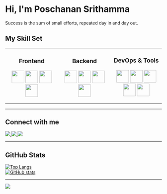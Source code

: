 # Hi, I'm Poschanan Srithamma  

Success is the sum of small efforts, repeated day in and day out.

## My Skill Set

<table>
<tr>
<td align="center" width="300px">

###  Frontend
<p>
  <img src="https://cdn.jsdelivr.net/gh/devicons/devicon/icons/html5/html5-original.svg" width="40"/>
  <img src="https://cdn.jsdelivr.net/gh/devicons/devicon/icons/css3/css3-original.svg" width="40"/>
  <img src="https://cdn.jsdelivr.net/gh/devicons/devicon/icons/javascript/javascript-original.svg" width="40"/>
  <img src="https://cdn.jsdelivr.net/gh/devicons/devicon/icons/flutter/flutter-original.svg" width="40"/>
</p>

</td>
<td align="center" width="300px">

### Backend
<p>
  <img src="https://cdn.jsdelivr.net/gh/devicons/devicon/icons/python/python-original.svg" width="40"/>
  <img src="https://cdn.jsdelivr.net/gh/devicons/devicon/icons/c/c-original.svg" width="40"/>
  <img src="https://cdn.jsdelivr.net/gh/devicons/devicon/icons/mysql/mysql-original.svg" width="40"/>
  <img src="https://cdn.jsdelivr.net/gh/devicons/devicon/icons/microsoftsqlserver/microsoftsqlserver-plain.svg" width="40"/>
</p>

</td>
<td align="center" width="300px">

###  DevOps & Tools
<p>
  <img src="https://cdn.jsdelivr.net/gh/devicons/devicon/icons/git/git-original.svg" width="40"/>
  <img src="https://cdn.jsdelivr.net/gh/devicons/devicon/icons/postman/postman-original.svg" width="40"/>
  <img src="https://cdn.jsdelivr.net/gh/devicons/devicon/icons/matlab/matlab-original.svg" width="40"/>
  <img src="https://cdn.jsdelivr.net/gh/devicons/devicon/icons/googlecloud/googlecloud-original.svg" width="40"/>
  <img src="https://cdn.jsdelivr.net/gh/devicons/devicon/icons/arduino/arduino-original.svg" width="40"/>
</p>

</td>
</tr>
</table>

---

## Connect with me
<p>
  <a href="https://github.com/poschanan" target="_blank">
    <img src="https://img.shields.io/badge/GitHub-181717?style=for-the-badge&logo=github&logoColor=white"/>
  </a>
  <a href="https://www.instagram.com/zo_ksuxn4?igsh=MWY4bWc3eHQwMXlncw%3D%3D&utm_source=qr" target="_blank">
    <img src="https://img.shields.io/badge/Instagram-E4405F?style=for-the-badge&logo=instagram&logoColor=white"/>
  </a>
  <a href="https://www.facebook.com/share/1AA8N5C3Ko/?mibextid=wwXIfr" target="_blank">
    <img src="https://img.shields.io/badge/Facebook-1877F2?style=for-the-badge&logo=facebook&logoColor=white"/>
  </a>
</p>

---

## GitHub Stats
[![Top Langs](https://github-readme-stats.vercel.app/api/top-langs/?username=poschanan&layout=compact&theme=default)](https://github.com/poschanan?tab=repositories)  
[![GitHub stats](https://github-readme-stats.vercel.app/api?username=poschanan&show_icons=true&theme=default)](https://github.com/poschanan)

---

![](https://komarev.com/ghpvc/?username=poschanan&color=blue&style=flat-square&label=Profile+Views)
